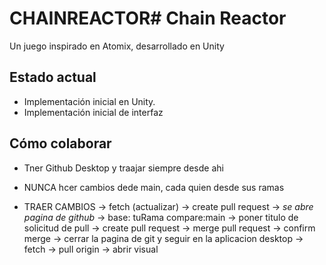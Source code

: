 # CHAINREACTOR# Chain Reactor
Un juego inspirado en Atomix, desarrollado en Unity

## Estado actual
- Implementación inicial en Unity.
- Implementación inicial de interfaz

## Cómo colaborar
- Tner Github Desktop y traajar siempre desde ahi
- NUNCA hcer cambios dede main, cada quien desde sus ramas 

- TRAER CAMBIOS -> fetch (actualizar) -> create pull request -> *se abre pagina de github* -> base: tuRama  compare:main
-> poner titulo de solicitud de pull -> create pull request -> merge pull request -> confirm merge -> cerrar la pagina de git y seguir en la aplicacion desktop -> fetch -> pull origin -> abrir visual
